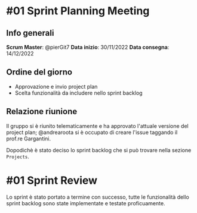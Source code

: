 # #01 Sprint Planning Meeting
## Info generali
**Scrum Master**: @pierGit7
**Data inizio**: 30/11/2022
**Data consegna**: 14/12/2022

## Ordine del giorno
- Approvazione e invio project plan
- Scelta funzionalità da includere nello sprint backlog

## Relazione riunione
Il gruppo si è riunito telematicamente e ha approvato l'attuale versione del project plan; @andrearoota si è occupato di creare l'issue taggando il prof.re Gargantini.

Dopodichè è stato deciso lo sprint backlog che si può trovare nella sezione `Projects`.

# #01 Sprint Review
Lo sprint è stato portato a termine con successo, tutte le funzionalità dello sprint backlog sono state implementate e testate proficuamente.
